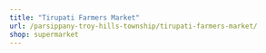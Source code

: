 ```yaml
---
title: "Tirupati Farmers Market"
url: /parsippany-troy-hills-township/tirupati-farmers-market/
shop: supermarket
---
```

